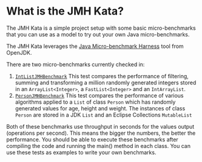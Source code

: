 # **What is the JMH Kata?**

The JMH Kata is a simple project setup with some basic micro-benchmarks 
that you can use as a model to try out your own Java micro-benchmarks.

The JMH Kata leverages the [Java Micro-benchmark Harness](http://openjdk.java.net/projects/code-tools/jmh/)
tool from OpenJDK.

There are two micro-benchmarks currently checked in:

1. [`IntListJMHBenchmark`](./src/test/java/bnymellon/codekatas/jmhkata/IntListJMHBenchmark.java)
 This test compares the performance of filtering, summing and transforming a million randomly generated integers stored 
 in an `ArrayList<Integer>`, a `FastList<Integer>` and an `IntArrayList`.<br>
2. [`PersonJMHBenchmark`](./src/test/java/bnymellon/codekatas/jmhkata/PersonJMHBenchmark.java)
 This test compares the performance of various algorithms applied to a `List` of class `Person` which has randomly 
 generated values for age, height and weight.  The instances of class `Person` are stored in a JDK `List` and an 
 Eclipse Collections `MutableList`<br> 

Both of these benchmarks use throughput in seconds for the values output (operations per second).  This means 
the bigger the numbers, the better the performance.  You should be able to execute these benchmarks after 
compiling the code and running the main() method in each class.  You can use these tests as examples to write 
your own benchmarks.  
